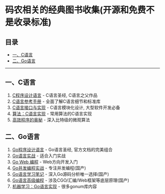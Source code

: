 # 码农相关的经典图书收集(开源和免费不是收录标准)


## 目录

- [一、C语言](#一C开发)
- [二、Go语言](#Go语言)

----

## 一、C语言

1. [C程序设计语言](https://book.douban.com/subject/1139336/) - C语言圣经, C语言之父作品
1. [C语言参考手册](https://book.douban.com/subject/1134988/) - 全面了解C语言细节和标准库
1. [C语言接口与实现](https://book.douban.com/subject/6801697/) - C语言模块化设计, 大型软件开发必备
1. [算法：C语言实现](https://book.douban.com/subject/4065258/) - 常用算法的C语言实现
1. [高效程序的奥秘](https://book.douban.com/subject/1159177/) - 深入比特级的微观算法

## 二、Go语言

1. [Go程序设计语言](https://book.douban.com/subject/26859123/) - Go语言圣经, 官方文档的完美组合
1. [Go语言实战](https://book.douban.com/subject/27015617/) - 适合入门实战
1. [Go Web 编程](https://book.douban.com/subject/27204133/) - Web方向开发入门
1. [Go并发编程实战](https://book.douban.com/subject/27016236/) - 专注并发编程(国产)
1. [Go语言学习笔记](https://book.douban.com/subject/26832468/) - 深入Go源码分析唯一选择(国产)
1. [Go语言高级编程](https://book.douban.com/subject/34442131/) - 涉及CGO/汇编/Web框架等底层原理(国产)
1. [机器学习：Go语言实现](https://book.douban.com/subject/30457083/) - 很多gonum库内容

